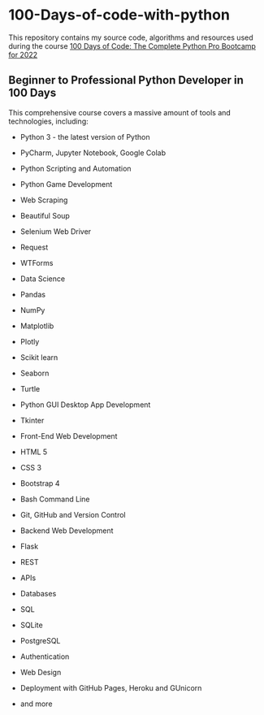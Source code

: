 # 100-Days-of-code-with-python

This repository contains my source code, algorithms and resources used during the course [100 Days of Code: The Complete Python Pro Bootcamp for 2022](https://www.udemy.com/course/100-days-of-code/)

## Beginner to Professional Python Developer in 100 Days

This comprehensive course covers a massive amount of tools and technologies, including:

- Python 3 - the latest version of Python

- PyCharm, Jupyter Notebook, Google Colab

- Python Scripting and Automation

- Python Game Development

- Web Scraping

- Beautiful Soup

- Selenium Web Driver

- Request

- WTForms

- Data Science

- Pandas

- NumPy

- Matplotlib

- Plotly

- Scikit learn

- Seaborn

- Turtle

- Python GUI Desktop App Development

- Tkinter

- Front-End Web Development

- HTML 5

- CSS 3

- Bootstrap 4

- Bash Command Line

- Git, GitHub and Version Control

- Backend Web Development

- Flask

- REST

- APIs

- Databases

- SQL

- SQLite

- PostgreSQL

- Authentication

- Web Design

- Deployment with GitHub Pages, Heroku and GUnicorn

- and more
